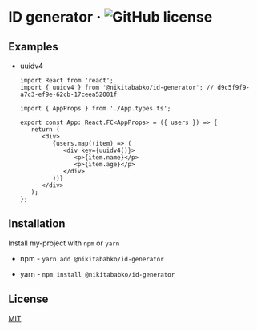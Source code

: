 # ID generator &middot; ![GitHub license](https://img.shields.io/badge/license-MIT-blue.svg)

## Examples

-  uuidv4

   ```tsx
   import React from 'react';
   import { uuidv4 } from '@nikitababko/id-generator'; // d9c5f9f9-a7c3-ef9e-62cb-17ceea52001f

   import { AppProps } from './App.types.ts';

   export const App: React.FC<AppProps> = ({ users }) => {
      return (
         <div>
            {users.map((item) => (
               <div key={uuidv4()}>
                  <p>{item.name}</p>
                  <p>{item.age}</p>
               </div>
            ))}
         </div>
      );
   };
   ```

## Installation

Install my-project with `npm` or `yarn`

-  npm - `yarn add @nikitababko/id-generator`

-  yarn - `npm install @nikitababko/id-generator`

## License

[MIT](./LICENSE)
